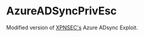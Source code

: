 # AzureADSyncPrivEsc

Modified version of [XPNSEC's](https://blog.xpnsec.com/azuread-connect-for-redteam/) Azure ADsync Exploit.
